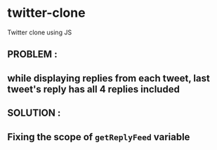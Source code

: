 # twitter-clone
Twitter clone using JS


## PROBLEM : 
## while displaying replies from each tweet, last tweet's reply has all 4 replies included

## SOLUTION :
## Fixing the scope of `getReplyFeed` variable
